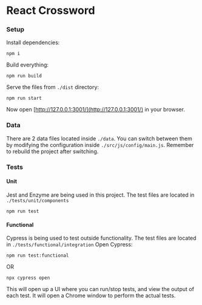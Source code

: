 # React Crossword

### Setup
Install dependencies:
```
npm i
```

Build everything:
```
npm run build
```

Serve the files from `./dist` directory:
```
npm run start
```

Now open [http://127.0.0.1:3001/](http://127.0.0.1:3001/) in your browser.

### Data
There are 2 data files located inside `./data`. You can switch between them by modifying the configuration inside `./src/js/config/main.js`. Remember to rebuild the project after switching.

### Tests
#### Unit
Jest and Enzyme are being used in this project. The test files are located in `./tests/unit/components`
```
npm run test
```

#### Functional
Cypress is being used to test outside functionality. The test files are located in `./tests/functional/integration`
Open Cypress:
```
npm run test:functional
```
OR
```
npx cypress open
```
This will open up a UI where you can run/stop tests, and view the output of each test. It will open a Chrome window to perform the actual tests.
